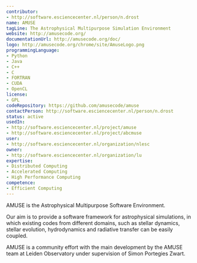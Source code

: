 ```yaml
---
contributor:
- http://software.esciencecenter.nl/person/n.drost
name: AMUSE
tagLine: The Astrophysical Multipurpose Simulation Environment
website: http://amusecode.org/
documentationUrl: http://amusecode.org/doc/
logo: http://amusecode.org/chrome/site/AmuseLogo.png
programmingLanguage:
- Python
- Java
- C++
- C
- FORTRAN
- CUDA
- OpenCL
license:
- GPL
codeRepository: https://github.com/amusecode/amuse
contactPerson: http://software.esciencecenter.nl/person/n.drost
status: active
usedIn:
- http://software.esciencecenter.nl/project/amuse
- http://software.esciencecenter.nl/project/abcmuse
user:
- http://software.esciencecenter.nl/organization/nlesc
owner:
- http://software.esciencecenter.nl/organization/lu
expertise:
- Distributed Computing
- Accelerated Computing
- High Performance Computing 
competence:
- Efficient Computing
---
```

AMUSE is the Astrophysical Multipurpose Software Environment.

Our aim is to provide a software framework for astrophysical simulations, in which existing codes from different domains, such as stellar dynamics, stellar evolution, hydrodynamics and radiative transfer can be easily coupled.

AMUSE is a community effort with the main development by the AMUSE team at Leiden Observatory under supervision of Simon Portegies Zwart.

